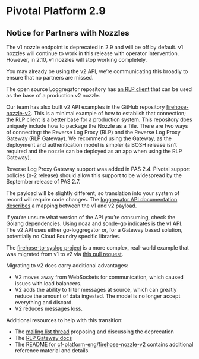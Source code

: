 # Pivotal Platform 2.9

## Notice for Partners with Nozzles

The v1 nozzle endpoint is deprecated in 2.9 and will be off by default. v1 nozzles will
continue to work in this release with operator intervention. However, in 2.10, v1 nozzles
will stop working completely.

You may already be using the v2 API, we’re communicating this broadly to ensure that no partners are missed.

The open source Loggregator repository has
[an RLP client](https://github.com/cloudfoundry/go-loggregator/blob/master/rlp_gateway_client.go)
that can be used as the base of a production v2 nozzle.  

Our team has also built v2 API examples in the GitHub
repository [firehose-nozzle-v2](https://github.com/cf-platform-eng/firehose-nozzle-v2). This is
a minimal example of how to establish that connection; the RLP client is a better base for a production system.
This repository does uniquely include how to package the Nozzle as a Tile. There are two
ways of connecting: the Reverse Log Proxy (RLP) and the Reverse Log Proxy Gateway (RLP Gateway). We
recommend using the Gateway, as the deployment and authentication model is simpler (a BOSH release
isn’t required and the nozzle can be deployed as an app when using the RLP Gateway).

Reverse Log Proxy Gateway support was added in PAS 2.4.  Pivotal support policies (n-2 release)
should allow this support to be widespread by the September release of PAS 2.7.

The payload will be slightly different, so translation into your system of record will require code changes. 
The [loggregator API documentation describes](https://github.com/cloudfoundry/loggregator-api/blob/master/README.md#v2---v1-mapping)
a mapping between the v1 and v2 payload.

If you’re unsure what version of the API you’re consuming, check the Golang dependencies.
Using noaa and sonde-go indicates is the v1 API. The v2 API uses either go-loggregator or,
for a Gateway based solution, potentially no Cloud Foundry specific libraries.

The [firehose-to-syslog project](https://github.com/cloudfoundry-community/firehose-to-syslog) is a more complex,
real-world example that was migrated from v1 to v2 via [this pull request](https://github.com/cloudfoundry-community/firehose-to-syslog/pull/213).

Migrating to v2 does carry additional advantages:

* V2 moves away from WebSockets for communication, which caused issues with load balancers.
* V2 adds the ability to filter messages at source, which can greatly reduce the amount of data ingested. The model is no longer accept everything and discard.
* V2 reduces messages loss.

Additional resources to help with this transition:

* The [mailing list thread](https://lists.cloudfoundry.org/g/cf-dev/topic/proposal_deprecation_of_the/29741830?p=,,,20,0,0,0::recentpostdate%2Fsticky,,,20,2,0,29741830) proposing and discussing the deprecation
* The [RLP Gateway docs](https://github.com/cloudfoundry/loggregator/blob/master/docs/rlp_gateway.md)
* The [README for cf-platform-eng/firehose-nozzle-v2](https://github.com/cf-platform-eng/firehose-nozzle-v2/blob/master/README.md) contains additional reference material and details.
